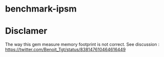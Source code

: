 # benchmark-ipsm

# Disclamer

The way this gem measure memory footprint is not correct. See discussion : https://twitter.com/Benoit_Tgt/status/838147610464616449
